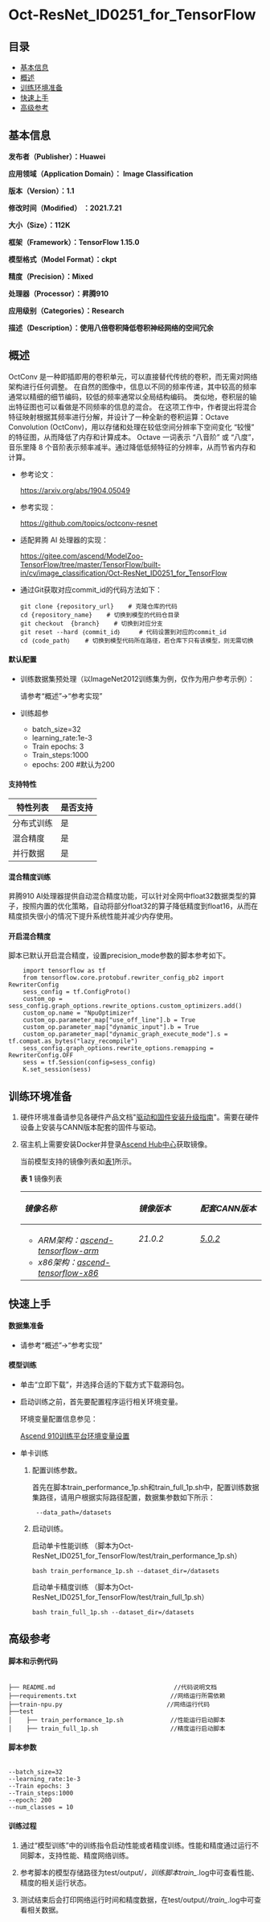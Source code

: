 # Oct-ResNet_ID0251_for_TensorFlow

## 目录
-   [基本信息](#基本信息)
-   [概述](#概述)
-   [训练环境准备](#训练环境准备)
-   [快速上手](#快速上手)
-   [高级参考](#高级参考)

## 基本信息

**发布者（Publisher）：Huawei**

**应用领域（Application Domain）： Image Classification**

**版本（Version）：1.1**

**修改时间（Modified） ：2021.7.21**

**大小（Size）：112K**

**框架（Framework）：TensorFlow 1.15.0**

**模型格式（Model Format）：ckpt**

**精度（Precision）：Mixed**

**处理器（Processor）：昇腾910**

**应用级别（Categories）：Research**

**描述（Description）：使用八倍卷积降低卷积神经网络的空间冗余**

## 概述

OctConv 是一种即插即用的卷积单元，可以直接替代传统的卷积，而无需对网络架构进行任何调整。
在自然的图像中，信息以不同的频率传递，其中较高的频率通常以精细的细节编码，较低的频率通常以全局结构编码。
类似地，卷积层的输出特征图也可以看做是不同频率的信息的混合。
在这项工作中，作者提出将混合特征映射根据其频率进行分解，并设计了一种全新的卷积运算：Octave Convolution (OctConv)，用以存储和处理在较低空间分辨率下空间变化 “较慢” 的特征图，从而降低了内存和计算成本。
Octave 一词表示 “八音阶” 或 “八度”，音乐里降 8 个音阶表示频率减半。通过降低低频特征的分辨率，从而节省内存和计算。

- 参考论文：

    https://arxiv.org/abs/1904.05049

- 参考实现：

    https://github.com/topics/octconv-resnet

- 适配昇腾 AI 处理器的实现：

    https://gitee.com/ascend/ModelZoo-TensorFlow/tree/master/TensorFlow/built-in/cv/image_classification/Oct-ResNet_ID0251_for_TensorFlow

- 通过Git获取对应commit\_id的代码方法如下：
  
    ```
    git clone {repository_url}    # 克隆仓库的代码
    cd {repository_name}    # 切换到模型的代码仓目录
    git checkout  {branch}    # 切换到对应分支
    git reset --hard ｛commit_id｝     # 代码设置到对应的commit_id
    cd ｛code_path｝    # 切换到模型代码所在路径，若仓库下只有该模型，则无需切换
    ```

#### 默认配置<a name="section91661242121611"></a>

- 训练数据集预处理（以ImageNet2012训练集为例，仅作为用户参考示例）：

  请参考“概述”->“参考实现”

- 训练超参

  - batch_size=32
  - learning_rate:1e-3
  - Train epochs: 3
  - Train_steps:1000
  - epochs: 200 #默认为200


#### 支持特性<a name="section1899153513554"></a>

| 特性列表  | 是否支持 |
|-------|------|
| 分布式训练 | 是    |
| 混合精度  | 是    |
| 并行数据  | 是    |

#### 混合精度训练<a name="section168064817164"></a>

昇腾910 AI处理器提供自动混合精度功能，可以针对全网中float32数据类型的算子，按照内置的优化策略，自动将部分float32的算子降低精度到float16，从而在精度损失很小的情况下提升系统性能并减少内存使用。

#### 开启混合精度<a name="section20779114113713"></a>

脚本已默认开启混合精度，设置precision_mode参数的脚本参考如下。

        import tensorflow as tf
        from tensorflow.core.protobuf.rewriter_config_pb2 import RewriterConfig
        sess_config = tf.ConfigProto()
        custom_op = sess_config.graph_options.rewrite_options.custom_optimizers.add()
        custom_op.name = "NpuOptimizer"
        custom_op.parameter_map["use_off_line"].b = True
        custom_op.parameter_map["dynamic_input"].b = True
        custom_op.parameter_map["dynamic_graph_execute_mode"].s = tf.compat.as_bytes("lazy_recompile")
        sess_config.graph_options.rewrite_options.remapping = RewriterConfig.OFF
        sess = tf.Session(config=sess_config)
        K.set_session(sess)

## 训练环境准备

1.  硬件环境准备请参见各硬件产品文档"[驱动和固件安装升级指南]( https://support.huawei.com/enterprise/zh/category/ai-computing-platform-pid-1557196528909)"。需要在硬件设备上安装与CANN版本配套的固件与驱动。
2.  宿主机上需要安装Docker并登录[Ascend Hub中心](https://ascendhub.huawei.com/#/detail?name=ascend-tensorflow-arm)获取镜像。

    当前模型支持的镜像列表如[表1](#zh-cn_topic_0000001074498056_table1519011227314)所示。

    **表 1** 镜像列表

    <a name="zh-cn_topic_0000001074498056_table1519011227314"></a>
    <table><thead align="left"><tr id="zh-cn_topic_0000001074498056_row0190152218319"><th class="cellrowborder" valign="top" width="47.32%" id="mcps1.2.4.1.1"><p id="zh-cn_topic_0000001074498056_p1419132211315"><a name="zh-cn_topic_0000001074498056_p1419132211315"></a><a name="zh-cn_topic_0000001074498056_p1419132211315"></a><em id="i1522884921219"><a name="i1522884921219"></a><a name="i1522884921219"></a>镜像名称</em></p>
    </th>
    <th class="cellrowborder" valign="top" width="25.52%" id="mcps1.2.4.1.2"><p id="zh-cn_topic_0000001074498056_p75071327115313"><a name="zh-cn_topic_0000001074498056_p75071327115313"></a><a name="zh-cn_topic_0000001074498056_p75071327115313"></a><em id="i1522994919122"><a name="i1522994919122"></a><a name="i1522994919122"></a>镜像版本</em></p>
    </th>
    <th class="cellrowborder" valign="top" width="27.16%" id="mcps1.2.4.1.3"><p id="zh-cn_topic_0000001074498056_p1024411406234"><a name="zh-cn_topic_0000001074498056_p1024411406234"></a><a name="zh-cn_topic_0000001074498056_p1024411406234"></a><em id="i723012493123"><a name="i723012493123"></a><a name="i723012493123"></a>配套CANN版本</em></p>
    </th>
    </tr>
    </thead>
    <tbody><tr id="zh-cn_topic_0000001074498056_row71915221134"><td class="cellrowborder" valign="top" width="47.32%" headers="mcps1.2.4.1.1 "><a name="zh-cn_topic_0000001074498056_ul81691515131910"></a><a name="zh-cn_topic_0000001074498056_ul81691515131910"></a><ul id="zh-cn_topic_0000001074498056_ul81691515131910"><li><em id="i82326495129"><a name="i82326495129"></a><a name="i82326495129"></a>ARM架构：<a href="https://ascend.huawei.com/ascendhub/#/detail?name=ascend-tensorflow-arm" target="_blank" rel="noopener noreferrer">ascend-tensorflow-arm</a></em></li><li><em id="i18233184918125"><a name="i18233184918125"></a><a name="i18233184918125"></a>x86架构：<a href="https://ascend.huawei.com/ascendhub/#/detail?name=ascend-tensorflow-x86" target="_blank" rel="noopener noreferrer">ascend-tensorflow-x86</a></em></li></ul>
    </td>
    <td class="cellrowborder" valign="top" width="25.52%" headers="mcps1.2.4.1.2 "><p id="zh-cn_topic_0000001074498056_p1450714271532"><a name="zh-cn_topic_0000001074498056_p1450714271532"></a><a name="zh-cn_topic_0000001074498056_p1450714271532"></a><em id="i72359495125"><a name="i72359495125"></a><a name="i72359495125"></a>21.0.2</em></p>
    </td>
    <td class="cellrowborder" valign="top" width="27.16%" headers="mcps1.2.4.1.3 "><p id="zh-cn_topic_0000001074498056_p18244640152312"><a name="zh-cn_topic_0000001074498056_p18244640152312"></a><a name="zh-cn_topic_0000001074498056_p18244640152312"></a><em id="i162363492129"><a name="i162363492129"></a><a name="i162363492129"></a><a href="https://support.huawei.com/enterprise/zh/ascend-computing/cann-pid-251168373/software" target="_blank" rel="noopener noreferrer">5.0.2</a></em></p>
    </td>
    </tr>
    </tbody>
    </table>


## 快速上手

#### 数据集准备

- 请参考“概述”->“参考实现”

#### 模型训练<a name="section715881518135"></a>

- 单击“立即下载”，并选择合适的下载方式下载源码包。

- 启动训练之前，首先要配置程序运行相关环境变量。

  环境变量配置信息参见：

     [Ascend 910训练平台环境变量设置](https://gitee.com/ascend/ModelZoo-TensorFlow/wikis/01.%E8%AE%AD%E7%BB%83%E8%84%9A%E6%9C%AC%E8%BF%81%E7%A7%BB%E6%A1%88%E4%BE%8B/Ascend%20910%E8%AE%AD%E7%BB%83%E5%B9%B3%E5%8F%B0%E7%8E%AF%E5%A2%83%E5%8F%98%E9%87%8F%E8%AE%BE%E7%BD%AE)

- 单卡训练 

  1. 配置训练参数。

     首先在脚本train_performance_1p.sh和train_full_1p.sh中，配置训练数据集路径，请用户根据实际路径配置，数据集参数如下所示：

     ```
      --data_path=/datasets
     ```

  2. 启动训练。

     启动单卡性能训练 （脚本为Oct-ResNet_ID0251_for_TensorFlow/test/train_performance_1p.sh） 

     ```
     bash train_performance_1p.sh --dataset_dir=/datasets
     ```
     启动单卡精度训练 （脚本为Oct-ResNet_ID0251_for_TensorFlow/test/train_full_1p.sh） 

     ```
     bash train_full_1p.sh --dataset_dir=/datasets
     ```

## 高级参考

#### 脚本和示例代码<a name="section08421615141513"></a>

```

├── README.md                                 //代码说明文档
├──requirements.txt                          //网络运行所需依赖
├──train-npu.py                             //网络运行代码
├──test                                 
│    ├── train_performance_1p.sh             //性能运行启动脚本
│    ├── train_full_1p.sh                    //精度运行启动脚本
```

#### 脚本参数<a name="section6669162441511"></a>

```

--batch_size=32
--learning_rate:1e-3
--Train epochs: 3
--Train_steps:1000
--epoch: 200
--num_classes = 10
```


#### 训练过程<a name="section1589455252218"></a>

1.  通过“模型训练”中的训练指令启动性能或者精度训练。性能和精度通过运行不同脚本，支持性能、精度网络训练。

2.  参考脚本的模型存储路径为test/output/*，训练脚本train_*.log中可查看性能、精度的相关运行状态。

3.  测试结束后会打印网络运行时间和精度数据，在test/output/*/train_*.log中可查看相关数据。

